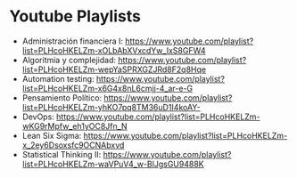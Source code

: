 # Youtube Playlists
* Administración financiera I: https://www.youtube.com/playlist?list=PLHcoHKELZm-xOLbAbXVxcdYw_IxS8GFW4
* Algoritmia y complejidad: https://www.youtube.com/playlist?list=PLHcoHKELZm-wepYaSPRXGZJRd8F2q8Hqe
* Automation testing: https://www.youtube.com/playlist?list=PLHcoHKELZm-x6G4x8nL6cmjj-4_ar-e-G
* Pensamiento Político: https://www.youtube.com/playlist?list=PLHcoHKELZm-yhKO7pq8TM36uD1I4koAY-
* DevOps: https://www.youtube.com/playlist?list=PLHcoHKELZm-wKG9rMpfw_eh1yOC8Jfn_N
* Lean Six Sigma: https://www.youtube.com/playlist?list=PLHcoHKELZm-x_2ey6Dsoxsfc9OCNAbxvd
* Statistical Thinking II: https://www.youtube.com/playlist?list=PLHcoHKELZm-waVPuV4_w-BlJgsGU9488K
